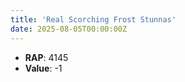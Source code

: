 ```yaml
---
title: 'Real Scorching Frost Stunnas'
date: 2025-08-05T00:00:00Z
---
```

- **RAP**: 4145
- **Value**: -1
